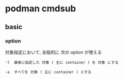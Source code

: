 
# podman cmdsub


## basic

### option

対象指定において, 全般的に 次の option が使える

```
-l  最後に指定した 対象 ( 主に container ) を 対象 にする

-a  すべてを 対象 ( 主に container ) とする

```


